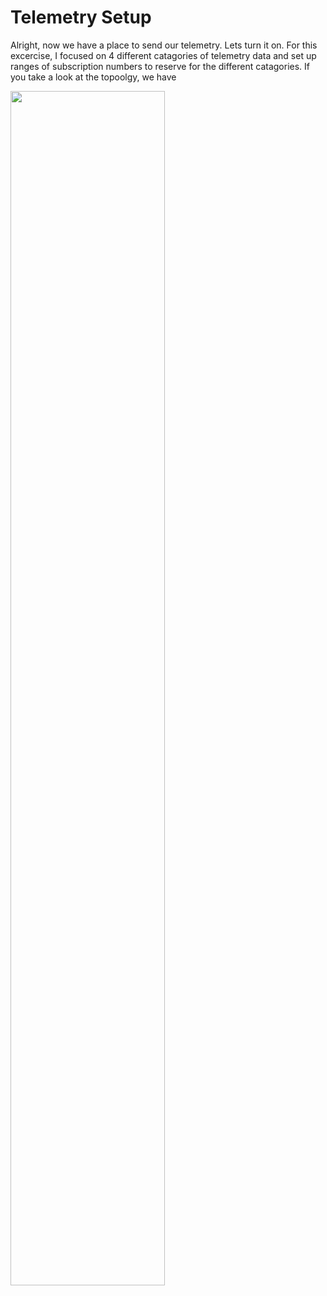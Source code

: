 # Telemetry Setup

Alright, now we have a place to send our telemetry. Lets turn it on. For this excercise, I focused on 4 different catagories of telemetry data and set up ranges of subscription numbers to reserve
for the different catagories. If you take a look at the topoolgy, we have 

<img src="https://github.com/model-driven-devops/MDT-Cribl/assets/65776483/6fccadc7-8d0d-4eba-9ba0-54940bf9decc" width="70%" height="70%">
